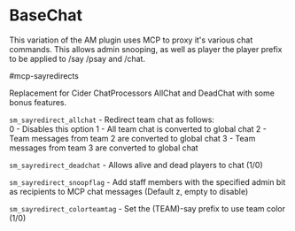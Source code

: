 # BaseChat

This variation of the AM plugin uses MCP to proxy it's various chat commands.
This allows admin snooping, as well as player the player prefix to be applied to /say /psay and /chat.

#mcp-sayredirects

Replacement for Cider ChatProcessors AllChat and DeadChat with some bonus features.

`sm_sayredirect_allchat` - Redirect team chat as follows:   
  0 - Disables this option
  1 - All team chat is converted to global chat
  2 - Team messages from team 2 are converted to global chat
  3 - Team messages from team 3 are converted to global chat

`sm_sayredirect_deadchat` - Allows alive and dead players to chat (1/0)

`sm_sayredirect_snoopflag` - Add staff members with the specified admin bit as recipients to MCP chat messages (Default z, empty to disable)

`sm_sayredirect_colorteamtag` - Set the (TEAM)-say prefix to use team color (1/0)